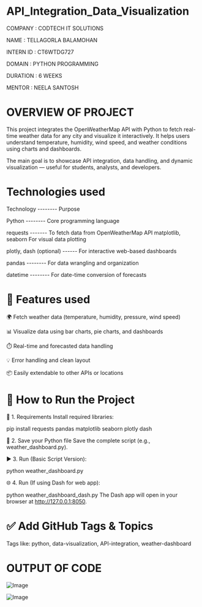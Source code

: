 # API_Integration_Data_Visualization

COMPANY : CODTECH IT SOLUTIONS

NAME : TELLAGORLA BALAMOHAN

INTERN ID : CT6WTDG727

DOMAIN : PYTHON PROGRAMMING

DURATION : 6 WEEKS

MENTOR : NEELA SANTOSH

# OVERVIEW OF PROJECT
This project integrates the OpenWeatherMap API with Python to fetch real-time weather data for any city and visualize it interactively. It helps users understand temperature, humidity, wind speed, and weather conditions using charts and dashboards.

The main goal is to showcase API integration, data handling, and dynamic visualization — useful for students, analysts, and developers.
# Technologies used 
Technology	-------- Purpose

Python     -------- 	Core programming language

requests -------   	To fetch data from OpenWeatherMap API matplotlib, seaborn	For visual data plotting


plotly, dash (optional)	------ For interactive web-based dashboards

pandas	--------    For data wrangling and organization

datetime	--------  For date-time conversion of forecasts

# 🌟 Features used 

🌍 Fetch weather data (temperature, humidity, pressure, wind speed)

📊 Visualize data using bar charts, pie charts, and dashboards

⏱️ Real-time and forecasted data handling

💡 Error handling and clean layout

📦 Easily extendable to other APIs or locations

# 🚀 How to Run the Project
🐍 1. Requirements
Install required libraries:

pip install requests pandas matplotlib seaborn plotly dash

📁 2. Save your Python file
Save the complete script (e.g., weather_dashboard.py).

▶️ 3. Run (Basic Script Version):

python weather_dashboard.py

🌐 4. Run (If using Dash for web app):

python weather_dashboard_dash.py
The Dash app will open in your browser at http://127.0.0.1:8050.

# ✅ Add GitHub Tags & Topics
Tags like: python, data-visualization, API-integration, weather-dashboard

# OUTPUT OF CODE 

![Image](https://github.com/user-attachments/assets/0a931d77-f3ee-4c20-bda1-ca206cd5ddbb)

![Image](https://github.com/user-attachments/assets/5e9b546e-1824-480c-ade6-6695fba508ad)


